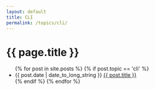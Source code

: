 ```yaml
---
layout: default
title: CLI
permalink: /topics/cli/
---
```


<h1>{{ page.title }}</h1>

<ul class="spaced_list">
  {% for post in site.posts %}
    {% if post.topic == 'cli' %}
      <li>
        {{ post.date | date_to_long_string }} <a href="{{ post.url }}">{{ post.title }}</a>
      </li>
    {% endif %}
  {% endfor %}
</ul>